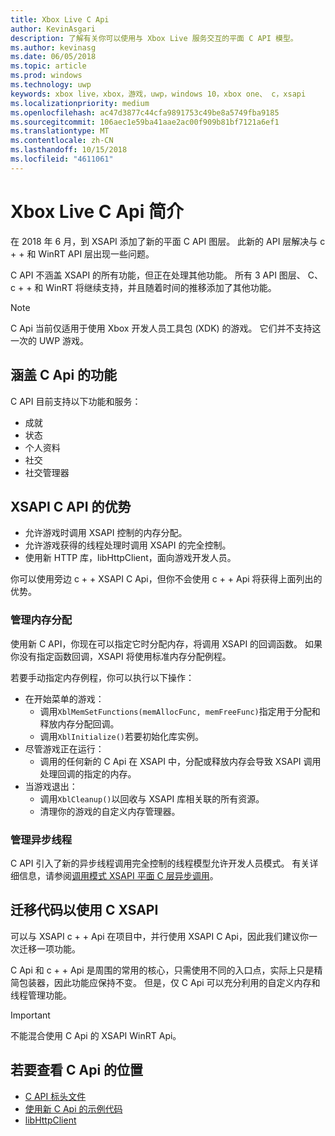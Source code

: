 ```yaml
---
title: Xbox Live C Api
author: KevinAsgari
description: 了解有关你可以使用与 Xbox Live 服务交互的平面 C API 模型。
ms.author: kevinasg
ms.date: 06/05/2018
ms.topic: article
ms.prod: windows
ms.technology: uwp
keywords: xbox live，xbox，游戏，uwp，windows 10，xbox one、 c，xsapi
ms.localizationpriority: medium
ms.openlocfilehash: ac47d3877c44cfa9891753c49be8a5749fba9185
ms.sourcegitcommit: 106aec1e59ba41aae2ac00f909b81bf7121a6ef1
ms.translationtype: MT
ms.contentlocale: zh-CN
ms.lasthandoff: 10/15/2018
ms.locfileid: "4611061"
---
```

# <a name="introduction-to-the-xbox-live-c-apis"></a>Xbox Live C Api 简介

在 2018 年 6 月，到 XSAPI 添加了新的平面 C API 图层。 此新的 API 层解决与 c + + 和 WinRT API 层出现一些问题。

C API 不涵盖 XSAPI 的所有功能，但正在处理其他功能。 所有 3 API 图层、 C、 c + + 和 WinRT 将继续支持，并且随着时间的推移添加了其他功能。

> [!NOTE]
> C Api 当前仅适用于使用 Xbox 开发人员工具包 (XDK) 的游戏。 它们并不支持这一次的 UWP 游戏。

## <a name="features-covered-by-the-c-apis"></a>涵盖 C Api 的功能

C API 目前支持以下功能和服务：

- 成就
- 状态
- 个人资料
- 社交
- 社交管理器

## <a name="benefits-of-the-c-api-for-xsapi"></a>XSAPI C API 的优势

- 允许游戏时调用 XSAPI 控制的内存分配。
- 允许游戏获得的线程处理时调用 XSAPI 的完全控制。
- 使用新 HTTP 库，libHttpClient，面向游戏开发人员。

你可以使用旁边 c + + XSAPI C Api，但你不会使用 c + + Api 将获得上面列出的优势。

### <a name="managing-memory-allocations"></a>管理内存分配

使用新 C API，你现在可以指定它时分配内存，将调用 XSAPI 的回调函数。 如果你没有指定函数回调，XSAPI 将使用标准内存分配例程。

若要手动指定内存例程，你可以执行以下操作：

- 在开始菜单的游戏：
  - 调用`XblMemSetFunctions(memAllocFunc, memFreeFunc)`指定用于分配和释放内存分配回调。
  - 调用`XblInitialize()`若要初始化库实例。  
- 尽管游戏正在运行：
  - 调用的任何新的 C Api 在 XSAPI 中，分配或释放内存会导致 XSAPI 调用处理回调的指定的内存。  
- 当游戏退出：
  - 调用`XblCleanup()`以回收与 XSAPI 库相关联的所有资源。
  - 清理你的游戏的自定义内存管理器。

### <a name="managing-asynchronous-threads"></a>管理异步线程

C API 引入了新的异步线程调用完全控制的线程模型允许开发人员模式。 有关详细信息，请参阅[调用模式 XSAPI 平面 C 层异步调用](flatc-async-patterns.md)。

## <a name="migrating-code-to-use-c-xsapi"></a>迁移代码以使用 C XSAPI

可以与 XSAPI c + + Api 在项目中，并行使用 XSAPI C Api，因此我们建议你一次迁移一项功能。

C Api 和 c + + Api 是周围的常用的核心，只需使用不同的入口点，实际上只是精简包装器，因此功能应保持不变。 但是，仅 C Api 可以充分利用的自定义内存和线程管理功能。

> [!IMPORTANT]
> 不能混合使用 C Api 的 XSAPI WinRT Api。

## <a name="where-to-view-the-c-apis"></a>若要查看 C Api 的位置

- [C API 标头文件](https://github.com/Microsoft/xbox-live-api/tree/master/Include/xsapi-c)
- [使用新 C Api 的示例代码](https://github.com/Microsoft/xbox-live-api/tree/master/InProgressSamples/Social/Xbox/C)
- [libHttpClient](https://github.com/Microsoft/libHttpClient)
